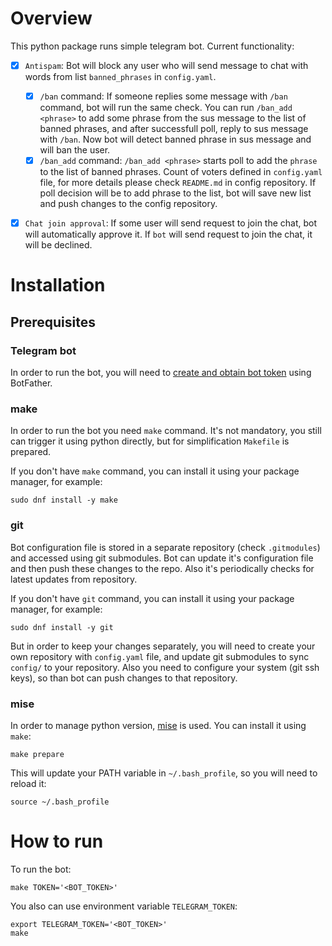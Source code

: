 # Overview

This python package runs simple telegram bot. Current functionality:

- [x] `Antispam`: Bot will block any user who will send message to chat with words from list `banned_phrases` in `config.yaml`. 
  - [x] `/ban` command: If someone replies some message with `/ban` command,  bot will run the same check. You can run `/ban_add <phrase>` to add some phrase from the sus message to the list of banned phrases, and after successfull poll, reply to sus message with `/ban`. Now bot will detect banned phrase in sus message and will ban the user.
  - [x] `/ban_add` command: `/ban_add <phrase>` starts poll to add the `phrase` to the list of banned phrases. Count of voters defined in `config.yaml` file, for more details please check `README.md` in config repository. If poll decision will be to add phrase to the list, bot will save new list and push changes to the config repository.
- [x] `Chat join approval`: If some user will send request to join the chat, bot will automatically approve it. If `bot` will send request to join the chat, it will be declined.


# Installation

## Prerequisites

### Telegram bot

In order to run the bot, you will need to [create and obtain bot token][2] using BotFather.

### make

In order to run the bot you need `make` command. It's not mandatory, you still can trigger it using python directly, but for simplification `Makefile` is prepared.

If you don't have `make` command, you can install it using your package manager, for example:

```
sudo dnf install -y make
```

### git 

Bot configuration file is stored in a separate repository (check `.gitmodules`) and accessed using git submodules.
Bot can update it's configuration file and then push these changes to the repo. Also it's periodically checks for latest updates from repository.

If you don't have `git` command, you can install it using your package manager, for example:

```
sudo dnf install -y git
```

But in order to keep your changes separately, you will need to create your own repository with `config.yaml` file, and update git submodules to sync `config/` to your repository. Also you need to configure your system (git ssh keys), so than bot can push changes to that repository.

### mise

In order to manage python version, [mise][1] is used. You can install it using `make`:

```
make prepare
```

This will update your PATH variable in `~/.bash_profile`, so you will need to reload it:

```
source ~/.bash_profile
```


# How to run

To run the bot:

```
make TOKEN='<BOT_TOKEN>'
```

You also can use environment variable `TELEGRAM_TOKEN`:

```
export TELEGRAM_TOKEN='<BOT_TOKEN>'
make
```


[1]: https://mise.jdx.dev/
[2]: https://core.telegram.org/bots/tutorial#obtain-your-bot-token